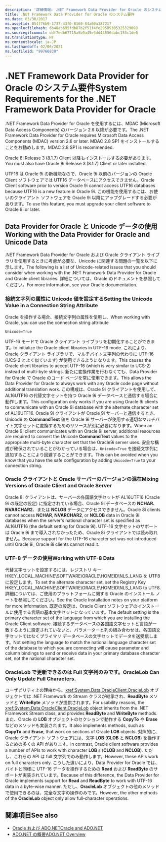 ```yaml
---
description: '詳細情報: .NET Framework Data Provider for Oracle のシステム要件'
title: .NET Framework Data Provider for Oracle のシステム要件
ms.date: 03/30/2017
ms.assetid: 054f76b9-1737-43f0-8160-84a00a387217
ms.openlocfilehash: 6b48ab695fdb87b2f51f4fe29589305325329098
ms.sourcegitcommit: ddf7edb67715a5b9a45e3dd44536dabc153c1de0
ms.translationtype: HT
ms.contentlocale: ja-JP
ms.lasthandoff: 02/06/2021
ms.locfileid: "99766830"
---
```

# <a name="system-requirements-for-the-net-framework-data-provider-for-oracle"></a><span data-ttu-id="9eec3-103">.NET Framework Data Provider for Oracle のシステム要件</span><span class="sxs-lookup"><span data-stu-id="9eec3-103">System Requirements for the .NET Framework Data Provider for Oracle</span></span>

<span data-ttu-id="9eec3-104">.NET Framework Data Provider for Oracle を使用するには、MDAC (Microsoft Data Access Components) のバージョン 2.6 以降が必要です。</span><span class="sxs-lookup"><span data-stu-id="9eec3-104">The .NET Framework Data Provider for Oracle requires Microsoft Data Access Components (MDAC) version 2.6 or later.</span></span> <span data-ttu-id="9eec3-105">MDAC 2.8 SP1 をインストールすることをお勧めします。</span><span class="sxs-lookup"><span data-stu-id="9eec3-105">MDAC 2.8 SP1 is recommended.</span></span>  
  
 <span data-ttu-id="9eec3-106">Oracle 8i Release 3 (8.1.7) Client 以降もインストールする必要があります。</span><span class="sxs-lookup"><span data-stu-id="9eec3-106">You must also have Oracle 8i Release 3 (8.1.7) Client or later installed.</span></span>  
  
 <span data-ttu-id="9eec3-107">UTF16 は Oracle 9i の新機能なので、Oracle 9i 以前のバージョンの Oracle Client ソフトウェアでは UTF16 データベースにアクセスできません。</span><span class="sxs-lookup"><span data-stu-id="9eec3-107">Oracle Client software prior to version Oracle 9i cannot access UTF16 databases because UTF16 is a new feature in Oracle 9i.</span></span> <span data-ttu-id="9eec3-108">この機能を使用するには、お使いのクライアント ソフトウェアを Oracle 9i 以降にアップグレードする必要があります。</span><span class="sxs-lookup"><span data-stu-id="9eec3-108">To use this feature, you must upgrade your client software to Oracle 9i or later.</span></span>  
  
## <a name="working-with-the-data-provider-for-oracle-and-unicode-data"></a><span data-ttu-id="9eec3-109">Data Provider for Oracle と Unicode データの使用</span><span class="sxs-lookup"><span data-stu-id="9eec3-109">Working with the Data Provider for Oracle and Unicode Data</span></span>  

<span data-ttu-id="9eec3-110">.NET Framework Data Provider for Oracle および Oracle クライアント ライブラリを使用するときに考慮が必要な、Unicode に関連する問題の一覧を以下に示します。</span><span class="sxs-lookup"><span data-stu-id="9eec3-110">The following is a list of Unicode-related issues that you should consider when working with the .NET Framework Data Provider for Oracle and Oracle client libraries.</span></span> <span data-ttu-id="9eec3-111">詳細については、Oracle のドキュメントを参照してください。</span><span class="sxs-lookup"><span data-stu-id="9eec3-111">For more information, see your Oracle documentation.</span></span>  
  
### <a name="setting-the-unicode-value-in-a-connection-string-attribute"></a><span data-ttu-id="9eec3-112">接続文字列の属性に Unicode 値を設定する</span><span class="sxs-lookup"><span data-stu-id="9eec3-112">Setting the Unicode Value in a Connection String Attribute</span></span>  

<span data-ttu-id="9eec3-113">Oracle を操作する場合、接続文字列の属性を使用し、</span><span class="sxs-lookup"><span data-stu-id="9eec3-113">When working with Oracle, you can use the connection string attribute</span></span>  
  
`Unicode=True`
  
<span data-ttu-id="9eec3-114">UTF-16 モードで Oracle クライアント ライブラリを初期化することができます。</span><span class="sxs-lookup"><span data-stu-id="9eec3-114">to initialize the Oracle client libraries in UTF-16 mode.</span></span> <span data-ttu-id="9eec3-115">これにより、Oracle クライアント ライブラリで、マルチバイト文字列の代わりに UTF-16 (UCS-2 とよく似ています) が使用できるようになります。</span><span class="sxs-lookup"><span data-stu-id="9eec3-115">This causes the Oracle client libraries to accept UTF-16 (which is very similar to UCS-2) instead of multi-byte strings.</span></span> <span data-ttu-id="9eec3-116">新たに変換作業を行わなくても、Data Provider for Oracle で Oracle のコード ページを常に使用できます。</span><span class="sxs-lookup"><span data-stu-id="9eec3-116">This allows the Data Provider for Oracle to always work with any Oracle code page without additional translation work.</span></span> <span data-ttu-id="9eec3-117">この構成は、Oracle 9i クライアントを使用して、AL16UTF16 の代替文字セットを持つ Oracle 9i データベースと通信する場合に動作します。</span><span class="sxs-lookup"><span data-stu-id="9eec3-117">This configuration only works if you are using Oracle 9i clients to communicate with an Oracle 9i database with the alternate character set of AL16UTF16.</span></span> <span data-ttu-id="9eec3-118">Oracle 9i クライアントが Oracle 9i サーバーと通信するとき、Unicode の **CommandText** 値を Oracle 9i サーバーが使用する適切なマルチバイト文字セットに変換するためのリソースが別に必要になります。</span><span class="sxs-lookup"><span data-stu-id="9eec3-118">When an Oracle 9i client communicates with an Oracle 9i server, additional resources are required to convert the Unicode **CommandText** values to the appropriate multi-byte character set that the Oracle9i server uses.</span></span> <span data-ttu-id="9eec3-119">安全な構成が確保されていることがわかっている場合は、`Unicode=True` を接続文字列に追加することにより回避することができます。</span><span class="sxs-lookup"><span data-stu-id="9eec3-119">This can be avoided when you know that you have the safe configuration by adding `Unicode=True` to your connection string.</span></span>  
  
### <a name="mixing-versions-of-oracle-client-and-oracle-server"></a><span data-ttu-id="9eec3-120">Oracle クライアントと Oracle サーバーのバージョンの混在</span><span class="sxs-lookup"><span data-stu-id="9eec3-120">Mixing Versions of Oracle Client and Oracle Server</span></span>  

<span data-ttu-id="9eec3-121">Oracle 8i クライアントは、サーバーの各国語文字セットが AL16UTF16 (Oracle 9i の既定の設定) に指定されている場合、Oracle 9i データベースの **NCHAR**、**NVARCHAR2**、または **NCLOB** データにアクセスできません。</span><span class="sxs-lookup"><span data-stu-id="9eec3-121">Oracle 8i clients cannot access **NCHAR**, **NVARCHAR2**, or **NCLOB** data in Oracle 9i databases when the server's national character set is specified as AL16UTF16 (the default setting for Oracle 9i).</span></span> <span data-ttu-id="9eec3-122">UTF-16 文字セットのサポートは Oracle 9i まで導入されなかったため、Oracle 8i クライアントでは読み取れません。</span><span class="sxs-lookup"><span data-stu-id="9eec3-122">Because support for the UTF-16 character set was not introduced until Oracle 9i, Oracle 8i clients cannot read it.</span></span>  
  
### <a name="working-with-utf-8-data"></a><span data-ttu-id="9eec3-123">UTF-8 データの使用</span><span class="sxs-lookup"><span data-stu-id="9eec3-123">Working with UTF-8 Data</span></span>  

<span data-ttu-id="9eec3-124">代替文字セットを設定するには、レジストリ キー HKEY_LOCAL_MACHINE\SOFTWARE\ORACLE\HOMEID\NLS_LANG を UTF8 に設定します。</span><span class="sxs-lookup"><span data-stu-id="9eec3-124">To set the alternate character set, set the Registry Key HKEY_LOCAL_MACHINE\SOFTWARE\ORACLE\HOMEID\NLS_LANG to UTF8.</span></span> <span data-ttu-id="9eec3-125">詳細については、ご使用のプラットフォームに関する Oracle のインストール ノートを参照してください。</span><span class="sxs-lookup"><span data-stu-id="9eec3-125">See the Oracle Installation notes on your platform for more information.</span></span> <span data-ttu-id="9eec3-126">既定の設定は、Oracle Client ソフトウェアのインストールに使用する言語の基本文字セットになっています。</span><span class="sxs-lookup"><span data-stu-id="9eec3-126">The default setting is the primary character set of the language from which you are installing the Oracle Client software.</span></span> <span data-ttu-id="9eec3-127">接続するデータベースの各国語文字セットと言語が一致するように設定されていないと、パラメーターと列の組み合わせは、各国語文字セットではなくプライマリ データベースの文字セットでデータを送受信します。</span><span class="sxs-lookup"><span data-stu-id="9eec3-127">Not setting the language to match the national language character set of the database to which you are connecting will cause parameter and column bindings to send or receive data in your primary database character set, not the national character set.</span></span>  
  
### <a name="oraclelob-can-only-update-full-characters"></a><span data-ttu-id="9eec3-128">OracleLob で更新できるのは Full 文字列のみです。</span><span class="sxs-lookup"><span data-stu-id="9eec3-128">OracleLob Can Only Update Full Characters.</span></span>  

<span data-ttu-id="9eec3-129">ユーザビリティ上の理由から、<xref:System.Data.OracleClient.OracleLob> オブジェクトでは .NET Framework の Stream クラスが継承され、**ReadByte** メソッドと **WriteByte** メソッドが提供されます。</span><span class="sxs-lookup"><span data-stu-id="9eec3-129">For usability reasons, the <xref:System.Data.OracleClient.OracleLob> object inherits from the .NET Framework Stream class, and provides **ReadByte** and **WriteByte** methods.</span></span> <span data-ttu-id="9eec3-130">また、Oracle の **LOB** オブジェクトのセクションで動作する **CopyTo** や **Erase** などのメソッドも実装されます。</span><span class="sxs-lookup"><span data-stu-id="9eec3-130">It also implements methods, such as **CopyTo** and **Erase**, that work on sections of Oracle **LOB** objects.</span></span> <span data-ttu-id="9eec3-131">対照的に、Oracle クライアント ソフトウェアには、文字 **LOB** (**CLOB** と **NCLOB**) を操作するための多くの API があります。</span><span class="sxs-lookup"><span data-stu-id="9eec3-131">In contrast, Oracle client software provides a number of APIs to work with character **LOB** s (**CLOB** and **NCLOB**).</span></span> <span data-ttu-id="9eec3-132">ただし、これらの API は full 文字列でのみ動作します。</span><span class="sxs-lookup"><span data-stu-id="9eec3-132">However, these APIs work on full characters only.</span></span> <span data-ttu-id="9eec3-133">こうした違いにより、Data Provider for Oracle では、バイトと同様に UTF-16 データを操作するための **Read** および **ReadByte** のサポートが実装されています。</span><span class="sxs-lookup"><span data-stu-id="9eec3-133">Because of this difference, the Data Provider for Oracle implements support for **Read** and **ReadByte** to work with UTF-16 data in a byte-wise manner.</span></span> <span data-ttu-id="9eec3-134">ただし、**OracleLob** オブジェクトの他のメソッドで使用できるのは、完全な文字の操作のみです。</span><span class="sxs-lookup"><span data-stu-id="9eec3-134">However, the other methods of the **OracleLob** object only allow full-character operations.</span></span>  
  
## <a name="see-also"></a><span data-ttu-id="9eec3-135">関連項目</span><span class="sxs-lookup"><span data-stu-id="9eec3-135">See also</span></span>

- [<span data-ttu-id="9eec3-136">Oracle および ADO.NET</span><span class="sxs-lookup"><span data-stu-id="9eec3-136">Oracle and ADO.NET</span></span>](oracle-and-adonet.md)
- [<span data-ttu-id="9eec3-137">ADO.NET の概要</span><span class="sxs-lookup"><span data-stu-id="9eec3-137">ADO.NET Overview</span></span>](ado-net-overview.md)
